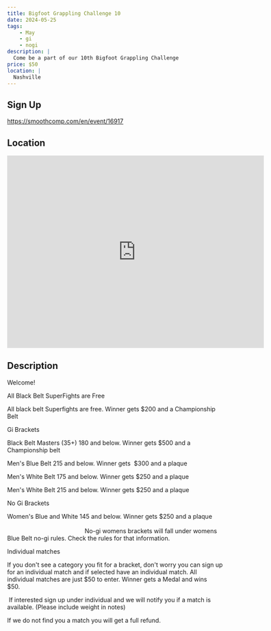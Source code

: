 ```yaml
---
title: Bigfoot Grappling Challenge 10
date: 2024-05-25
tags:
    - May
    - gi 
    - nogi 
description: |
  Come be a part of our 10th Bigfoot Grappling Challenge
price: $50
location: |
  Nashville
---
```

## Sign Up
https://smoothcomp.com/en/event/16917

## Location
<iframe src="https://www.google.com/maps/embed?pb=!1m18!1m12!1m3!1d12345.6789!2d-86.6979290!3d36.3026799!2m3!1f0!2f0!3f0!3m2!1i1024!2i768!4f13.1!3m3!1m2!1s0x0%3A0x0!2z36.3026799!5e0!3m2!1sen!2sus!4v1234567890" width="600" height="450" style="border:0;" allowfullscreen="" loading="lazy"></iframe>

## Description
Welcome!


All Black Belt SuperFights are Free


All black belt Superfights are free. Winner gets $200 and a Championship Belt


Gi Brackets


Black Belt Masters (35+) 180 and below. Winner gets $500 and a Championship belt


Men's Blue Belt 215 and below. Winner gets  $300 and a plaque


Men's White Belt 175 and below. Winner gets $250 and a plaque 


Men's White Belt 215 and below. Winner gets $250 and a plaque


No Gi Brackets


Women's Blue and White 145 and below. Winner gets $250 and a plaque                                                                                                                                                                                    No-gi womens brackets will fall under womens Blue Belt no-gi rules. Check the rules for that information.


Individual matches


If you don't see a category you fit for a bracket, don't worry you can sign up for an individual match and if selected have an individual match. All individual matches are just $50 to enter. Winner gets a Medal and wins $50. 


 If interested sign up under individual and we will notify you if a match is available. (Please include weight in notes)


If we do not find you a match you will get a full refund.